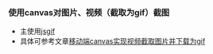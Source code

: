 ### 使用canvas对图片、视频（截取为gif）截图

- 主使用[jsgif](https://github.com/antimatter15/jsgif)
- 具体可参考文章[移动端canvas实现视频截取图片并下载为gif](http://fe.sina.cn/2017/11/24/yi-dong-duan-canvasshi-xian-shi-pin-jie-qu-tu-pian-bing-xia-zai-wei-gifshi-li-diao-yan-shuo-ming/)